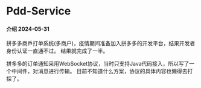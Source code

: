# Pdd-Service

#### 介绍 2024-05-31
拼多多商戶打单系统(多商户)，疫情期间准备加入拼多多的开发平台，结果开发者身份认证一直通不过。
结果就完成了一半。

拼多多的订单通知采用WebSocket协议，当时只支持Java代码接入，所以写了一个中间件，对消息进行传输。
目前不知道什么方案，协议的具体内容也懒得去打探了。
 

